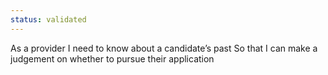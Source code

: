 ```yaml
---
status: validated
---
```

As a provider
I need to know about a candidate’s past
So that I can make a judgement on whether to pursue their application
